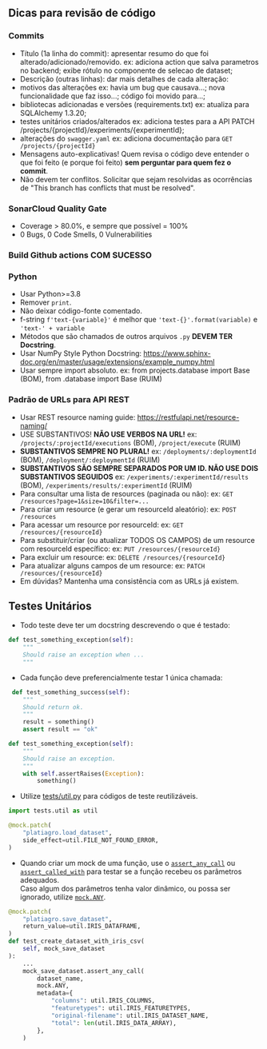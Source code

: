## Dicas para revisão de código

### Commits
- Título (1a linha do commit): apresentar resumo do que foi alterado/adicionado/removido.
ex: adiciona action que salva parametros no backend; exibe rótulo no componente de selecao de dataset;
- Descrição (outras linhas): dar mais detalhes de cada alteração:
- motivos das alterações
    ex: havia um bug que causava...; nova funcionalidade que faz isso...; código foi movido para...;
- bibliotecas adicionadas e versões (requirements.txt)
    ex: atualiza para SQLAlchemy 1.3.20;
- testes unitários criados/alterados
    ex: adiciona testes para a API PATCH /projects/{projectId}/experiments/{experimentId};
- alterações do `swagger.yaml`
    ex: adiciona documentação para `GET /projects/{projectId}`
- Mensagens auto-explicativas! Quem revisa o código deve entender o que foi feito (e porque foi feito) **sem perguntar para quem fez o commit**.
- Não devem ter conflitos. Solicitar que sejam resolvidas as ocorrências de "This branch has conflicts that must be resolved".

### SonarCloud Quality Gate
- Coverage > 80.0%, e sempre que possível = 100%
- 0 Bugs, 0 Code Smells, 0 Vulnerabilities

### Build Github actions COM SUCESSO

### Python
- Usar Python>=3.8
- Remover `print`.
- Não deixar código-fonte comentado.
- f-string `f'text-{variable}'` é melhor que `'text-{}'.format(variable)` e `'text-' + variable`
- Métodos que são chamados de outros arquivos `.py` **DEVEM TER Docstring**.
- Usar NumPy Style Python Docstring: https://www.sphinx-doc.org/en/master/usage/extensions/example_numpy.html
- Usar sempre import absoluto.
ex: from projects.database import Base (BOM), from .database import Base (RUIM)

### Padrão de URLs para API REST
- Usar REST resource naming guide: https://restfulapi.net/resource-naming/
- USE SUBSTANTIVOS! **NÃO USE VERBOS NA URL!**
ex: `/projects/:projectId/executions` (BOM), `/project/execute` (RUIM)
- **SUBSTANTIVOS SEMPRE NO PLURAL!**
ex: `/deployments/:deploymentId` (BOM), `/deployment/:deploymentId` (RUIM)
- **SUBSTANTIVOS SÃO SEMPRE SEPARADOS POR UM ID. NÃO USE DOIS SUBSTANTIVOS SEGUIDOS**
ex: `/experiments/:experimentId/results` (BOM), `/experiments/results/:experimentId` (RUIM)
- Para consultar uma lista de resources (paginada ou não):
ex: `GET /resources?page=1&size=10&filter=...`
- Para criar um resource (e gerar um resourceId aleatório):
ex: `POST /resources`
- Para acessar um resource por resourceId:
ex: `GET /resources/{resourceId}`
- Para substituir/criar (ou atualizar TODOS OS CAMPOS) de um resource com resourceId específico:
ex: `PUT /resources/{resourceId}`
- Para excluir um resource:
ex: `DELETE /resources/{resourceId}`
- Para atualizar alguns campos de um resource:
ex: `PATCH /resources/{resourceId}`
- Em dúvidas? Mantenha uma consistência com as URLs já existem.

## Testes Unitários
- Todo teste deve ter um docstring descrevendo o que é testado:
```python
def test_something_exception(self):
    """
    Should raise an exception when ...
    """
```
- Cada função deve preferencialmente testar 1 única chamada:
```python
 def test_something_success(self):
    """
    Should return ok.
    """
    result = something()
    assert result == "ok"

def test_something_exception(self):
    """
    Should raise an exception.
    """
    with self.assertRaises(Exception):
        something()
```
- Utilize [tests/util.py](./tests/util.py) para códigos de teste reutilizáveis.
```python
import tests.util as util

@mock.patch(
    "platiagro.load_dataset",
    side_effect=util.FILE_NOT_FOUND_ERROR,
)
```
- Quando criar um mock de uma função, use o [`assert_any_call`](https://docs.python.org/3/library/unittest.mock.html#unittest.mock.Mock.assert_any_call) ou [`assert_called_with`](https://docs.python.org/3/library/unittest.mock.html#unittest.mock.Mock.assert_called_with) para testar se a função recebeu os parâmetros adequados.<br>
Caso algum dos parâmetros tenha valor dinâmico, ou possa ser ignorado, utilize [`mock.ANY`](https://docs.python.org/3/library/unittest.mock.html#unittest.mock.ANY).
```python
@mock.patch(
    "platiagro.save_dataset",
    return_value=util.IRIS_DATAFRAME,
)
def test_create_dataset_with_iris_csv(
    self, mock_save_dataset
):
    ...
    mock_save_dataset.assert_any_call(
        dataset_name,
        mock.ANY,
        metadata={
            "columns": util.IRIS_COLUMNS,
            "featuretypes": util.IRIS_FEATURETYPES,
            "original-filename": util.IRIS_DATASET_NAME,
            "total": len(util.IRIS_DATA_ARRAY),
        },
    )
```
